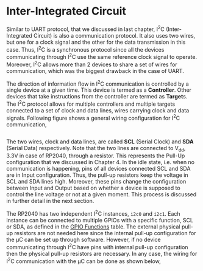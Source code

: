 # Inter-Integrated Circuit
Similar to UART protocol, that we discussed in last chapter, I<sup>2</sup>C (Inter-Integrated Circuit) is also a communication protocol. It also uses two wires, but one for a clock signal and the other for the data transmission in this case. Thus, I<sup>2</sup>C is a synchronous protocol since all the devices communicating through I<sup>2</sup>C use the same reference clock signal to operate. Moreover, I<sup>2</sup>C allows more than 2 devices to share a set of wires for communication, which was the biggest drawback in the case of UART.

The direction of information flow in I<sup>2</sup>C communication is controlled by a single device at a given time. This device is termed as a **Controller**. Other devices that take instructions from the controller are termed as **Target**s. The I<sup>2</sup>C protocol allows for multiple controllers and multiple targets connected to a set of clock and data lines, wires carrying clock and data signals. Following figure shows a general wiring configuration for I<sup>2</sup>C communication,
```{figure} ./figs/connectionDiagram.svg
```
The two wires, clock and data lines, are called **SCL** (Serial Clock) and **SDA** (Serial Data) respectively. Note that the two lines are connected to V<sub>dd</sub>, 3.3V in case of RP2040, through a resistor. This represents the Pull-Up configuration that we discussed in Chapter 4. In the idle state, i.e. when no communication is happening, pins of all devices connected SCL and SDA are in Input configuration. Thus, the pull-up resistors keep the voltage in SCL and SDA lines high. Moreover, these pins change the configuration between Input and Output based on whether a device is supposed to control the line voltage or not at a given moment. This process is discussed in further detail in the next section.

The RP2040 has two independent I<sup>2</sup>C instances, `i2c0` and `i2c1`. Each instance can be connected to multiple GPIOs with a specific function, SCL or SDA, as defined in the [GPIO Functions](gpio-functions) table. The external physical pull-up resistors are not needed here since the internal pull-up configuration for the &mu;C can be set up through software. However, if no device communicating through I<sup>2</sup>C have pins with internal pull-up configuration then the physical pull-up resistors are necessary. In any case, the wiring for I<sup>2</sup>C communication with the &mu;C can be done as shown below,
```{figure} ./figs/connectionComp.svg
```
```{tableofcontents}
```